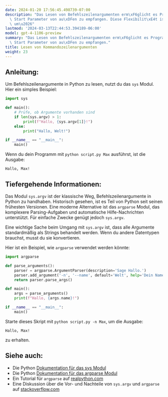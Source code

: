 ```yaml
---
date: 2024-01-20 17:56:45.498739-07:00
description: "Das Lesen von Befehlszeilenargumenten erm\xF6glicht es Programmen, beim\
  \ Start Parameter von au\xDFen zu empfangen. Diese Flexibilit\xE4t ist essentiell,\
  \ um\u2026"
lastmod: '2024-03-13T22:44:53.394189-06:00'
model: gpt-4-1106-preview
summary: "Das Lesen von Befehlszeilenargumenten erm\xF6glicht es Programmen, beim\
  \ Start Parameter von au\xDFen zu empfangen."
title: Lesen von Kommandozeilenargumenten
weight: 23
---
```


## Anleitung:
Um Befehlszeilenargumente in Python zu lesen, nutzt du das `sys` Modul. Hier ein simples Beispiel:

```python
import sys

def main():
    # Prüfe, ob Argumente vorhanden sind
    if len(sys.argv) > 1:
        print(f"Hallo, {sys.argv[1]}!")
    else:
        print("Hallo, Welt!")

if __name__ == "__main__":
    main()
```

Wenn du dein Programm mit `python script.py Max` ausführst, ist die Ausgabe:

```
Hallo, Max!
```

## Tiefergehende Informationen:
Das Modul `sys.argv` ist der klassische Weg, Befehlszeilenargumente in Python zu handhaben. Historisch gesehen, ist es Teil von Python seit seinen frühesten Versionen. Eine moderne Alternative ist das `argparse` Modul, das komplexere Parsing-Aufgaben und automatische Hilfe-Nachrichten unterstützt. Für einfache Zwecke genügt jedoch `sys.argv`.

Eine wichtige Sache beim Umgang mit `sys.argv` ist, dass alle Argumente standardmäßig als Strings behandelt werden. Wenn du andere Datentypen brauchst, musst du sie konvertieren.

Hier ist ein Beispiel, wie `argparse` verwendet werden könnte:

```python
import argparse

def parse_arguments():
    parser = argparse.ArgumentParser(description='Sage Hallo.')
    parser.add_argument('-n', '--name', default='Welt', help='Dein Name')
    return parser.parse_args()

def main():
    args = parse_arguments()
    print(f"Hallo, {args.name}!")

if __name__ == "__main__":
    main()
```

Starte dieses Skript mit `python script.py -n Max`, um die Ausgabe:

```
Hallo, Max!
```

zu erhalten.

## Siehe auch:
- Die Python [Dokumentation für das sys Modul](https://docs.python.org/3/library/sys.html)
- Die Python [Dokumentation für das argparse Modul](https://docs.python.org/3/library/argparse.html)
- Ein Tutorial für `argparse` auf [realpython.com](https://realpython.com/command-line-interfaces-python-argparse/)
- Eine Diskussion über die Vor- und Nachteile von `sys.argv` und `argparse` auf [stackoverflow.com](https://stackoverflow.com/questions/1009860/how-to-read-process-command-line-arguments)
